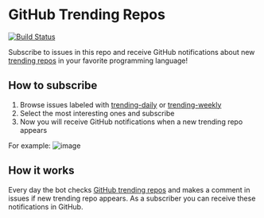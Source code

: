 # GitHub Trending Repos
[![Build Status](https://travis-ci.org/vitalets/github-trending-repos.svg?branch=master)](https://travis-ci.org/vitalets/github-trending-repos)

Subscribe to issues in this repo and receive GitHub notifications about
new [trending repos](https://github.com/trending) in your favorite programming language!

## How to subscribe
1. Browse issues labeled with [trending-daily] or [trending-weekly]
2. Select the most interesting ones and subscribe
3. Now you will receive GitHub notifications when a new trending repo appears

For example:
![image](https://user-images.githubusercontent.com/1473072/32301011-1cf71836-bf6d-11e7-95d2-3a8c4577d4a1.png)

## How it works
Every day the bot checks [GitHub trending repos](https://github.com/trending) and makes a comment in issues
if new trending repo appears. As a subscriber you can receive these notifications in GitHub.

[trending-daily]: https://github.com/vitalets/github-trending-repos/labels/trending-daily
[trending-weekly]: https://github.com/vitalets/github-trending-repos/labels/trending-weekly
